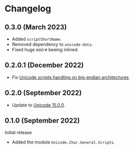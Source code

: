 # Changelog

## 0.3.0 (March 2023)

- Added `scriptShortName`.
- Removed dependency to `unicode-data`.
- Fixed huge `Addr#` beeing inlined.

## 0.2.0.1 (December 2022)

- Fix [Unicode scripts handling on big-endian architectures](https://github.com/composewell/unicode-data/issues/97).

## 0.2.0 (September 2022)

- Update to [Unicode 15.0.0](https://www.unicode.org/versions/Unicode15.0.0/).

## 0.1.0 (September 2022)

Initial release

- Added the module `Unicode.Char.General.Scripts`.
